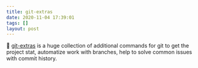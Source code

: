 ```yaml
---
title: git-extras
date: 2020-11-04 17:39:01
tags: []
layout: post
---
```


🐚 [git-extras](https://github.com/tj/git-extras) is a huge collection of additional commands for git to get the project stat, automatize work with branches, help to solve common issues with commit history.
